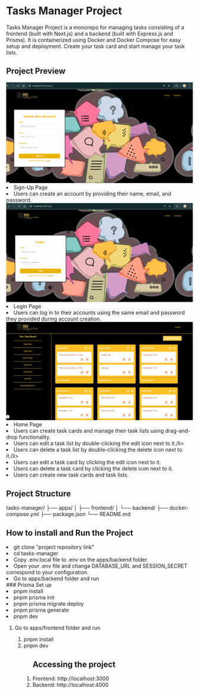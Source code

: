 # Tasks Manager Project

Tasks Manager Project is a monorepo for managing tasks consisting of a frontend (built with Next.js) and a backend (built with Express.js and Prisma). It is containerized using Docker and Docker Compose for easy setup and deployment.
Create your task card and start manage your task lists.

## Project Preview

<img src="apps/frontend/public//preview/img-preview-signup.png" alt="Signup Page"/>
<li>Sign-Up Page</li>
<li>Users can create an account by providing their name, email, and password.</li>

<img src="apps/frontend/public//preview/img-preview-login.png" alt="Login Page"/>
<li>Login Page</li>
<li>Users can log in to their accounts using the same email and password they provided during account creation.</li>

<img src="apps/frontend/public//preview/img-preview-home.png" alt="Home Page"/>
<li>Home Page</li>
<li>Users can create task cards and manage their task lists using drag-and-drop functionality.</li>
<li>Users can edit a task list by double-clicking the edit icon next to it./li>
<li>Users can delete a task list by double-clicking the delete icon next to it./li>
<li>Users can edit a task card by clicking the edit icon next to it.</li>
<li>Users can delete a task card by clicking the delete icon next to it.</li>
<li>Users can create new task cards and task lists.</li>

## Project Structure

tasks-manager/
├── apps/
│ ├── frontend/
│ └── backend/
├── docker-compose.yml
├── package.json
└── README.md

## How to install and Run the Project

<li>git clone "project repository link"</li>
<li>cd tasks-manager</li>
<li>Copy .env.local file to .env on the apps/backend folder. </li>
<li>Open your .env file and change DATABASE_URL and SESSION_SECRET correspond to your configuration.</li>
<li>Go to apps/backend folder and run</li>
### Prisma Set up
<li>pnpm install</li>
<li>pnpm prisma init</li>
<li>pnpm prisma migrate deploy</li>
<li>pnpm prisma generate</li>
<li>pnpm dev</li>
<ol>
<li>Go to apps/frontend folder and run</li>
<ol>
<li>pnpm install</li>
<li>pnpm dev</li>
<ol>

## Accessing the project

<li>Frontend: http://localhost:3000</li>
<li>Backend: http://localhost:4000</li>
